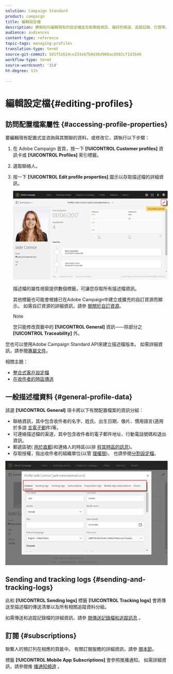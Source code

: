 ```yaml
---
solution: Campaign Standard
product: campaign
title: 編輯設定檔
description: 瞭解如何編輯現有的設定檔並存取聯絡資訊、偏好的頻道、追蹤記錄、訂閱等。
audience: audiences
content-type: reference
topic-tags: managing-profiles
translation-type: tm+mt
source-git-commit: 501f52624ce253eb7b0d36d908ac8502cf1d3b48
workflow-type: tm+mt
source-wordcount: '314'
ht-degree: 11%

---
```



# 編輯設定檔{#editing-profiles}

## 訪問配置檔案屬性 {#accessing-profile-properties}

要編輯現有配置式並咨詢與其關聯的資料，或修改它，請執行以下步驟：

1. 在 Adobe Campaign 首頁，按一下 **[!UICONTROL Customer profiles]** 資訊卡或 **[!UICONTROL Profiles]** 索引標籤。
1. 選取聯絡人。
1. 按一下 **[!UICONTROL Edit profile properties]** 圖示以存取描述檔的詳細資訊。

   ![](assets/profile_creation2.png)

   描述檔的屬性視窗提供數個標籤，可讓您存取所有描述檔資訊。

   其他標籤也可能會根據已在Adobe Campaign中建立或擴充的自訂資源而顯示。 如需自訂資源的詳細資訊，請參 [閱關於自訂資源](../../developing/using/data-model-concepts.md)。

   >[!NOTE]
   >
   >您只能修改頁籤中的 **[!UICONTROL General]** 資訊——除部分之 **[!UICONTROL Traceability]** 外。

您也可以使用Adobe Campaign Standard API來建立描述檔版本。 如需詳細資訊，請參閱[專屬文件](../../api/using/updating-profiles.md)。

相關主題：

* [整合式客戶設定檔](../../audiences/using/integrated-customer-profile.md)
* [在收件者的時區傳送](../../sending/using/sending-messages-at-the-recipient-s-time-zone.md)

## 一般描述檔資料 {#general-profile-data}

該選 **[!UICONTROL General]** 項卡將以下有關配置檔案的資訊分組：

* 聯絡資訊，其中包含收件者的名字、姓氏、出生日期、像片、慣用語言(適用於多語 [言電子郵](../../channels/using/creating-a-multilingual-email.md)件)等。
* 可連絡描述檔的渠道，其中包含收件者的電子郵件地址、行動電話號碼和退出資訊。
* 郵遞區號( [用於直郵](../../channels/using/about-direct-mail.md))和連絡人的時區(以排 [程其時區的訊息](../../sending/using/sending-messages-at-the-recipient-s-time-zone.md))。
* 存取授權，指出收件者的組織單位(以管 [理權限](../../administration/using/about-access-management.md))。 也請參閱[分割設定檔](../../administration/using/organizational-units.md#partitioning-profiles)。

![](assets/profile_creation4.png)

## Sending and tracking logs {#sending-and-tracking-logs}

此和 **[!UICONTROL Sending logs]** 標籤 **[!UICONTROL Tracking logs]** 會將傳送至描述檔的傳送清單以及所有相關追蹤資料分組。

如需傳送和追蹤記錄檔的詳細資訊，請參 [閱傳送記錄](../../sending/using/monitoring-a-delivery.md#delivery-logs)[檔和追蹤訊息](../../sending/using/tracking-messages.md) 。

## 訂閱 {#subscriptions}

聯繫人的預訂列在相應的頁籤中。 有關訂閱服務的詳細資訊，請參 [閱本節](../../audiences/using/about-subscriptions.md)。

標籤 **[!UICONTROL Mobile App Subscriptions]** 會參照推播通知。 如需詳細資訊，請參閱推 [播通知頻道](../../channels/using/about-push-notifications.md) 。
